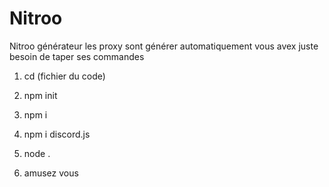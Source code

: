 # Nitroo

Nitroo générateur les proxy sont générer automatiquement vous avex juste besoin de taper ses commandes

1. cd (fichier du code)
2. npm init
3. npm i
4. npm i discord.js
5. node .

6. amusez vous
